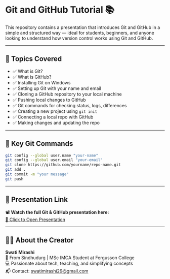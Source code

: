 # Git and GitHub Tutorial 📚

This repository contains a presentation that introduces Git and GitHub in a simple and structured way — ideal for students, beginners, and anyone looking to understand how version control works using Git and GitHub.

---

## 📌 Topics Covered

- ✅ What is Git?  
- ✅ What is GitHub?  
- ✅ Installing Git on Windows  
- ✅ Setting up Git with your name and email  
- ✅ Cloning a GitHub repository to your local machine  
- ✅ Pushing local changes to GitHub  
- ✅ Git commands for checking status, logs, differences  
- ✅ Creating a new project using `git init`  
- ✅ Connecting a local repo with GitHub  
- ✅ Making changes and updating the repo  

---

## 🧠 Key Git Commands

```bash
git config --global user.name "your-name"
git config --global user.email "your-email"
git clone https://github.com/yourname/repo-name.git
git add .
git commit -m "your message"
git push
```

---

## 🎯 Presentation Link

📽️ **Watch the full Git & GitHub presentation here:**  
[🔗 Click to Open Presentation](https://lnk.ink/S3XzR)

---

## 🙋‍♀️ About the Creator

**Swati Mirashi**  
📍 From Sindhudurg | MSc IMCA Student at Fergusson College  
💻 Passionate about tech, teaching, and simplifying concepts  
📬 Contact: swatimirashi29@gmail.com
